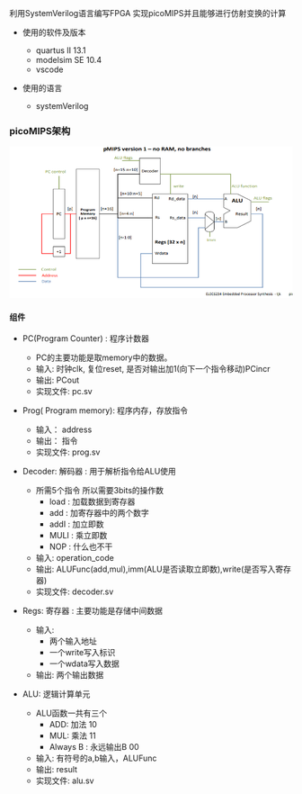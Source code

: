利用SystemVerilog语言编写FPGA 实现picoMIPS并且能够进行仿射变换的计算
* 使用的软件及版本
  * quartus II 13.1
  * modelsim SE 10.4
  * vscode

* 使用的语言
  * systemVerilog

### picoMIPS架构

<img src="./img/picoMIPS_version_1.png" >

#### 组件
* PC(Program Counter) : 程序计数器
  * PC的主要功能是取memory中的数据。 
  * 输入: 时钟clk, 复位reset, 是否对输出加1(向下一个指令移动)PCincr
  * 输出: PCout
  * 实现文件: pc.sv

* Prog( Program memory): 程序内存，存放指令
  * 输入： address
  * 输出： 指令
  * 实现文件: prog.sv

* Decoder: 解码器 : 用于解析指令给ALU使用
  * 所需5个指令 所以需要3bits的操作数
    * load : 加载数据到寄存器
    * add : 加寄存器中的两个数字
    * addI : 加立即数
    * MULI : 乘立即数
    * NOP : 什么也不干
  * 输入: operation_code
  * 输出: ALUFunc(add,mul),imm(ALU是否读取立即数),write(是否写入寄存器)
  * 实现文件: decoder.sv

* Regs: 寄存器 : 主要功能是存储中间数据
    * 输入: 
      * 两个输入地址
      * 一个write写入标识
      * 一个wdata写入数据
    * 输出: 两个输出数据


* ALU: 逻辑计算单元
  * ALU函数一共有三个
    * ADD: 加法 10
    * MUL: 乘法 11
    * Always B : 永远输出B 00
  * 输入: 有符号的a,b输入，ALUFunc
  * 输出: result
  * 实现文件: alu.sv
